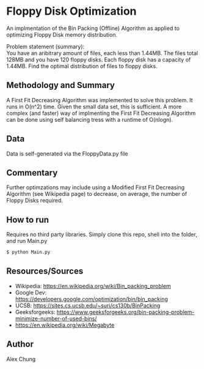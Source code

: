 # Floppy Disk Optimization
  
An implmentation of the Bin Packing (Offline) Algorithm as applied to optimizing Floppy Disk memory distribution.

Problem statement (summary):  
You have an aribitrary amount of files, each less than 1.44MB. The files total 128MB and you have 120 floppy disks.  Each floppy disk has a capacity of 1.44MB. Find the optimal distribution of files to floppy disks.

## Methodology and Summary
A First Fit Decreasing Algorithm was implemented to solve this problem.  It runs in O(n^2) time.  Given the small data set, this is sufficient.  A more complex (and faster) way of implmenting the First Fit Decreasing Algorithm can be done using self balancing tress with a runtime of O(nlogn).

## Data
  
Data is self-generated via the FloppyData.py file 

## Commentary
Further optimzations may include using a Modified First Fit Decreasing Algorithm (see Wikipedia page) to decrease, on average, the number of Floppy Disks required.

## How to run

Requires no third party libraries.
Simply clone this repo, shell into the folder, and run Main.py

```sh
$ python Main.py
```

## Resources/Sources

 * Wikipedia: https://en.wikipedia.org/wiki/Bin_packing_problem
 * Google Dev: https://developers.google.com/optimization/bin/bin_packing
 * UCSB: https://sites.cs.ucsb.edu/~suri/cs130b/BinPacking
 * Geeksforgeeks: https://www.geeksforgeeks.org/bin-packing-problem-minimize-number-of-used-bins/
 * https://en.wikipedia.org/wiki/Megabyte

## Author
Alex Chung
